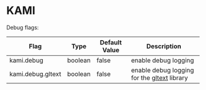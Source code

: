 # KAMI



Debug flags:

| Flag              | Type    | Default Value | Description                                                  |
| ----------------- | ------- | ------------- | ------------------------------------------------------------ |
| kami.debug        | boolean | false         | enable debug logging                                         |
| kami.debug.gltext | boolean | false         | enable debug logging for the [gltext](https://github.com/damien-lloyd/gltext) library |

